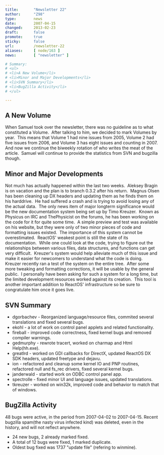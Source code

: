 ```yaml
---
title:       "Newsletter 22"
author:      "Z98"
type:        news
date:        2007-04-15
changed:     2013-02-23
draft:       false
promote:     true
sticky:      false
url:         /newsletter-22
aliases:     [ node/163 ]
news:        [ "newsletter" ]

# Summary:
# <ul>
# <li>A New Volume</li>
# <li>Minor and Major Developments</li>
# <li>SVN Summary</li>
# <li>BugZilla Activity</li>
# </ul>

---
```

<h2>A New Volume</h2>
When Samuel took over the newsletter, there was no guideline as to what constituted a Volume.&nbsp; After talking to him, we decided to mark Volumes by year.&nbsp; This means that Volume 1 had nine issues from 2005, Volume 2 had five issues from 2006, and Volume 3 has eight issues and counting in 2007.&nbsp; And now we continue the biweekly rotation of who writes the meat of the article.&nbsp; Samuel will continue to provide the statistics from SVN and bugzilla though.<br/>
<h2>Minor and Major Developments<br/>
</h2>
<p>Not much has actually happened within the last two weeks.&nbsp; Aleksey Bragin is on vacation and the plan is to branch 0.3.2 after his return.&nbsp; Magnus Olsen has been cleaning up DX headers and updating them as he finds them on his harddrive.&nbsp; He had suffered a crash and is trying to avoid losing any of the actual data.&nbsp; The only news item of major longterm significance would be the new documentation system being set up by Timo Kreuzer.&nbsp; Known as Physicus on IRC and ThePhysicist on the forums, he has been working on the code for it for quite some time.&nbsp; A simple preview and test was available on his website, but they were only of two minor pieces of code and formatting issues existed.&nbsp; The importance of this system cannot be overestimated.&nbsp; ReactOS' weakest point is still the state of its documentation.&nbsp; While one could look at the code, trying to figure out the relationships between various files, data structures, and functions can get very difficult.&nbsp; Kreuzer's system would help alleviate much of this issue and make it easier for newcomers to understand what the code is doing.&nbsp; Kreuzer recently ran a test of the system on the entire tree.&nbsp; After some more tweaking and formatting corrections, it will be usable by the general public.&nbsp; I personally have been asking for such a system for a long time, but the limited development resources worked against its creation.&nbsp; This tool is another important addition to ReactOS' infrastructure so be sure to congratulate him once it goes live.</p>
<h2>SVN Summary</h2>
<ul>
    <li>dgorbachev - Reorganized language/resource files, commited several translations and fixed several bugs.</li>
    <li>ekohl - a lot of work on control panel applets and related functionality.</li>
    <li>fireball - improved code correctness, fixed kernel bugs and removed compiler warnings.</li>
    <li>gedmurphy - rewrote tracert, worked on charmap and&nbsp;Html Help(hh.exe).</li>
    <li>greatlrd - worked on GDI callbacks for DirectX,&nbsp;updated ReactOS DX SDK headers, updated freetype and dejavu.</li>
    <li>ion - refactored and cleanup&nbsp;some kernel IO&nbsp;and PNP routines, refactored&nbsp;null and fs_rec drivers, fixed several kernel bugs.</li>
    <li>janderwald - started work on ODBC control panel app.</li>
    <li>spectrolle - fixed minor UI and language issues, updated translations.</li>
    <li>tkreuzer - worked on win32k, improved code and behavior to match that of windows.</li>
</ul>
<h2>BugZilla Activity</h2>
<p>48 bugs were active, in the period from 2007-04-02 to 2007-04-15. Recent bugzilla spam(the nasty virus infected kind)&nbsp;was deleted, even in the history, and will not reflect anywhere.</p>
<ul>
    <li>24 new bugs, 2 already marked fixed.</li>
    <li>A total of 12 bugs were fixed, 1 marked duplicate.</li>
    <li>Oldest bug fixed was 1737 &quot;update file&quot; (refering to&nbsp;winmine).</li>
</ul>
